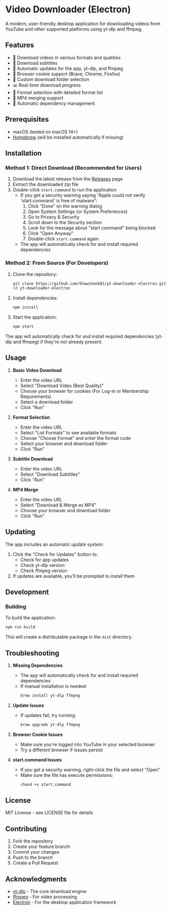 # Video Downloader (Electron)

A modern, user-friendly desktop application for downloading videos from YouTube and other supported platforms using yt-dlp and ffmpeg.

## Features

- 🎥 Download videos in various formats and qualities
- 📝 Download subtitles
- 🔄 Automatic updates for the app, yt-dlp, and ffmpeg
- 🍪 Browser cookie support (Brave, Chrome, Firefox)
- 📂 Custom download folder selection
- 📊 Real-time download progress
- 🎯 Format selection with detailed format list
- 🔄 MP4 merging support
- 🚀 Automatic dependency management

## Prerequisites

- macOS (tested on macOS 14+)
- [Homebrew](https://brew.sh/) (will be installed automatically if missing)

## Installation

### Method 1: Direct Download (Recommended for Users)

1. Download the latest release from the [Releases](https://github.com/Shawshank01/yt-downloader-electron/releases) page
2. Extract the downloaded zip file
3. Double-click `start.command` to run the application
   - If you get a security warning saying "Apple could not verify 'start.command' is free of malware":
     1. Click "Done" on the warning dialog
     2. Open System Settings (or System Preferences)
     3. Go to Privacy & Security
     4. Scroll down to the Security section
     5. Look for the message about "start.command" being blocked
     6. Click "Open Anyway"
     7. Double-click `start.command` again
   - The app will automatically check for and install required dependencies

### Method 2: From Source (For Developers)

1. Clone the repository:
   ```bash
   git clone https://github.com/Shawshank01/yt-downloader-electron.git
   cd yt-downloader-electron
   ```

2. Install dependencies:
   ```bash
   npm install
   ```

3. Start the application:
   ```bash
   npm start
   ```

The app will automatically check for and install required dependencies (yt-dlp and ffmpeg) if they're not already present.

## Usage

1. **Basic Video Download**
   - Enter the video URL
   - Select "Download Video (Best Quality)"
   - Choose your browser for cookies (For Log-in or Membership Requirements)
   - Select a download folder
   - Click "Run"

2. **Format Selection**
   - Enter the video URL
   - Select "List Formats" to see available formats
   - Choose "Choose Format" and enter the format code
   - Select your browser and download folder
   - Click "Run"

3. **Subtitle Download**
   - Enter the video URL
   - Select "Download Subtitles"
   - Click "Run"

4. **MP4 Merge**
   - Enter the video URL
   - Select "Download & Merge as MP4"
   - Choose your browser and download folder
   - Click "Run"

## Updating

The app includes an automatic update system:

1. Click the "Check for Updates" button to:
   - Check for app updates
   - Check yt-dlp version
   - Check ffmpeg version
2. If updates are available, you'll be prompted to install them

## Development

### Building

To build the application:

```bash
npm run build
```

This will create a distributable package in the `dist` directory.

## Troubleshooting

1. **Missing Dependencies**
   - The app will automatically check for and install required dependencies
   - If manual installation is needed:
     ```bash
     brew install yt-dlp ffmpeg
     ```

2. **Update Issues**
   - If updates fail, try running:
     ```bash
     brew upgrade yt-dlp ffmpeg
     ```

3. **Browser Cookie Issues**
   - Make sure you're logged into YouTube in your selected browser
   - Try a different browser if issues persist

4. **start.command Issues**
   - If you get a security warning, right-click the file and select "Open"
   - Make sure the file has execute permissions:
     ```bash
     chmod +x start.command
     ```

## License

MIT License - see LICENSE file for details

## Contributing

1. Fork the repository
2. Create your feature branch
3. Commit your changes
4. Push to the branch
5. Create a Pull Request

## Acknowledgments

- [yt-dlp](https://github.com/yt-dlp/yt-dlp) - The core download engine
- [ffmpeg](https://ffmpeg.org/) - For video processing
- [Electron](https://www.electronjs.org/) - For the desktop application framework
